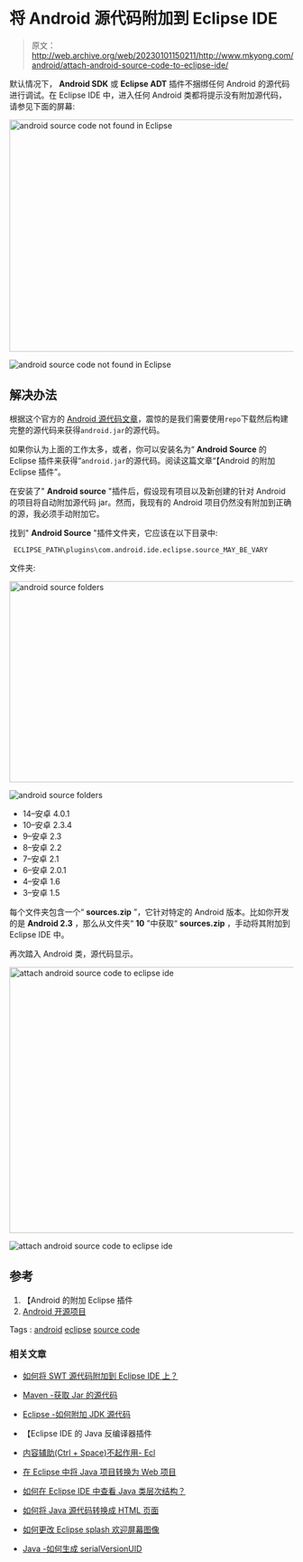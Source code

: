 # 将 Android 源代码附加到 Eclipse IDE

> 原文：<http://web.archive.org/web/20230101150211/http://www.mkyong.com/android/attach-android-source-code-to-eclipse-ide/>

默认情况下， **Android SDK** 或 **Eclipse ADT** 插件不捆绑任何 Android 的源代码进行调试。在 Eclipse IDE 中，进入任何 Android 类都将提示没有附加源代码，请参见下面的屏幕:

<noscript><img src="img/244ca0058af3a69e586b74d99fc4fb63.png" alt="android source code not found in Eclipse" title="android-source-code-to-eclipse" width="640" height="411" data-original-src="http://web.archive.org/web/20200920092334im_/http://www.mkyong.com/wp-content/uploads/2011/12/android-source-code-to-eclipse.png"/></noscript>

![android source code not found in Eclipse](img/d1f7d112e9473629db5aac6149d7335e.png "android-source-code-to-eclipse")

## 解决办法

根据这个官方的 [Android 源代码文章](http://web.archive.org/web/20200920092334/http://source.android.com/source/initializing.html)，震惊的是我们需要使用`repo`下载然后构建完整的源代码来获得`android.jar`的源代码。

如果你认为上面的工作太多，或者，你可以安装名为“ **Android Source** 的 Eclipse 插件来获得“`android.jar`的源代码。阅读这篇文章“【Android 的附加 Eclipse 插件”。

在安装了" **Android source** "插件后，假设现有项目以及新创建的针对 Android 的项目将自动附加源代码 jar。然而，我现有的 Android 项目仍然没有附加到正确的源，我必须手动附加它。

找到" **Android Source** "插件文件夹，它应该在以下目录中:

```
 ECLIPSE_PATH\plugins\com.android.ide.eclipse.source_MAY_BE_VARY 
```

文件夹:

<noscript><img src="img/9b74104885f4043b58e3b7ec471ee9e0.png" alt="android source folders" title="android-source-code-to-eclipse-folder" width="640" height="356" data-original-src="http://web.archive.org/web/20200920092334im_/http://www.mkyong.com/wp-content/uploads/2011/12/android-source-code-to-eclipse-folder.png"/></noscript>

![android source folders](img/acc74f27305810250dc9b8edd3a4eae2.png "android-source-code-to-eclipse-folder")

*   14–安卓 4.0.1
*   10–安卓 2.3.4
*   9–安卓 2.3
*   8–安卓 2.2
*   7–安卓 2.1
*   6–安卓 2.0.1
*   4–安卓 1.6
*   3–安卓 1.5

每个文件夹包含一个“ **sources.zip** ”，它针对特定的 Android 版本。比如你开发的是 **Android 2.3** ，那么从文件夹“ **10** ”中获取“ **sources.zip** ，手动将其附加到 Eclipse IDE 中。

再次踏入 Android 类，源代码显示。

<noscript><img src="img/1d7192f557b5cd7bc76fbe5a273ed082.png" alt="attach android source code to eclipse ide" title="android-source-code-to-eclipse-result" width="640" height="471" data-original-src="http://web.archive.org/web/20200920092334im_/http://www.mkyong.com/wp-content/uploads/2011/12/android-source-code-to-eclipse-result.png"/></noscript>

![attach android source code to eclipse ide](img/4edbdf562f11f94658caa1f248a31037.png "android-source-code-to-eclipse-result")

## 参考

1.  【Android 的附加 Eclipse 插件
2.  [Android 开源项目](http://web.archive.org/web/20200920092334/http://source.android.com/)

Tags : [android](http://web.archive.org/web/20200920092334/https://mkyong.com/tag/android/) [eclipse](http://web.archive.org/web/20200920092334/https://mkyong.com/tag/eclipse/) [source code](http://web.archive.org/web/20200920092334/https://mkyong.com/tag/source-code/)<input type="hidden" id="mkyong-current-postId" value="10402">

### 相关文章

*   [如何将 SWT 源代码附加到 Eclipse IDE 上？](/web/20200920092334/https://mkyong.com/swt/how-do-attach-swt-source-code-to-eclipse-ide/?utm_source=self&utm_medium=referral&utm_campaign=afterpost-related&utm_content=link0)
*   [Maven -获取 Jar 的源代码](/web/20200920092334/https://mkyong.com/maven/maven-get-source-code-for-jar/?utm_source=self&utm_medium=referral&utm_campaign=afterpost-related&utm_content=link1)
*   [Eclipse -如何附加 JDK 源代码](/web/20200920092334/https://mkyong.com/eclipse/eclipse-how-to-attach-jdk-source-code/?utm_source=self&utm_medium=referral&utm_campaign=afterpost-related&utm_content=link2)
*   【Eclipse IDE 的 Java 反编译器插件
*   [内容辅助(Ctrl + Space)不起作用- Ecl](/web/20200920092334/https://mkyong.com/java/content-assist-ctrl-space-is-not-working-eclipse/?utm_source=self&utm_medium=referral&utm_campaign=afterpost-related&utm_content=link4)

*   [在 Eclipse 中将 Java 项目转换为 Web 项目](/web/20200920092334/https://mkyong.com/java/how-to-convert-java-project-to-web-project-in-eclipse/?utm_source=self&utm_medium=referral&utm_campaign=afterpost-related&utm_content=link5)
*   [如何在 Eclipse IDE 中查看 Java 类层次结构？](/web/20200920092334/https://mkyong.com/java/how-to-view-java-class-hierarchy-in-eclipse-ide/?utm_source=self&utm_medium=referral&utm_campaign=afterpost-related&utm_content=link6)
*   [如何将 Java 源代码转换成 HTML 页面](/web/20200920092334/https://mkyong.com/java/how-to-convert-java-source-code-to-html-page/?utm_source=self&utm_medium=referral&utm_campaign=afterpost-related&utm_content=link7)
*   [如何更改 Eclipse splash 欢迎屏幕图像](/web/20200920092334/https://mkyong.com/java/how-to-change-eclipse-splash-welcome-screen-image/?utm_source=self&utm_medium=referral&utm_campaign=afterpost-related&utm_content=link8)
*   [Java -如何生成 serialVersionUID](/web/20200920092334/https://mkyong.com/java/how-to-generate-serialversionuid/?utm_source=self&utm_medium=referral&utm_campaign=afterpost-related&utm_content=link9)